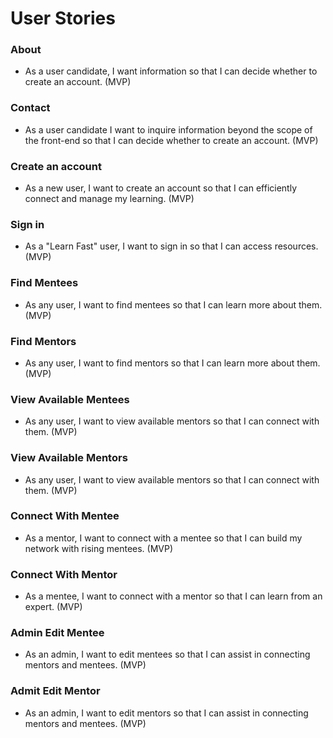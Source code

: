 # User Stories

### About
- As a user candidate, I want information so that I can decide whether to
  create an account. (MVP)

### Contact
- As a user candidate I want to inquire information beyond the scope of the
  front-end so that I can decide whether to create an account. (MVP)

### Create an account
- As a new user, I want to create an account so that I can efficiently
  connect and manage my learning. (MVP)

### Sign in
- As a "Learn Fast" user, I want to sign in so that I can access resources. (MVP)

### Find Mentees
- As any user, I want to find mentees so that I can learn more
  about them. (MVP)

### Find Mentors
- As any user, I want to find mentors so that I can learn more
  about them. (MVP)

### View Available Mentees
- As any user, I want to view available mentors so that I can connect with
  them. (MVP)

### View Available Mentors
- As any user, I want to view available mentors so that I can connect with
  them. (MVP)

### Connect With Mentee
- As a mentor, I want to connect with a mentee so that I can build my
  network with rising mentees. (MVP)

### Connect With Mentor
- As a mentee, I want to connect with a mentor so that I can learn from an
  expert. (MVP)

### Admin Edit Mentee
- As an admin, I want to edit mentees so that I can assist in connecting
  mentors and mentees. (MVP)

### Admit Edit Mentor
- As an admin, I want to edit mentors so that I can assist in connecting
  mentors and mentees. (MVP)